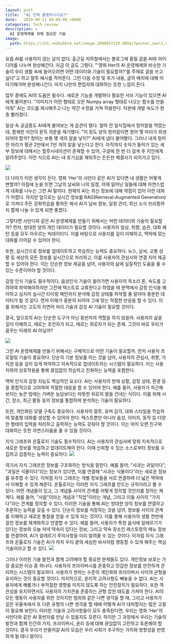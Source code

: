 ```yaml
---
layout: post
title:  "AI 언제 활용하시나요?"
date:   2024-09-11 09:09:09 +0900
categories: Tech review
description: >
  AI 운영체제를 위해 필요한 기술
image: 
  path: https://ih1.redbubble.net/image.1098957229.9059/fposter,small,wall_texture,product,750x1000.u1.jpg
---
```


요즘 AI를 사용하지 않는 날이 없다. 출근길 지하철에서는 블로그에 올릴 글을 AI와 아이디어를 나누며 완성해간다. 지금 이 글도 그렇다. "'영화 Her의 AI 운영체제와 비슷한 기술이 우리 생활 속에 들어오려면 어떤 데이터와 기술이 필요할까?'를 주제로 글을 쓰고 싶다"고 하고 말투 예시를 적어준다. 그런 다음 수정 및 추가 내용, 글의 배치에 대해 이야기해가며 완성해나간다. 마치 나만의 편집자와 대화하는 듯한 느낌이 든다.

업무 중에도 AI의 도움은 필수다. 새로운 기능을 개발하다 필요한 서브 기능이 있으면 AI에게 물어본다. "이미지가 어떤 형태로 오든 Numpy array 형태로 나오는 함수를 만들어줘" AI는 코드를 제시해주고 나는 약간 수정을 거쳐 적용한다. 덕분에 개발 속도가 한층 빨라졌다.

일상 속 궁금증도 AI에게 물어보는 게 습관이 됐다. 얼마 전 일식집에서 청어알을 먹었는데, 함께한 지인이 문득 의문을 제기했다. "이 정도 양의 청어알이면 청어 몇 마리가 희생되어야 할까? 청어는 보통 몇 개의 알을 낳지?" AI에게 냅다 물어봤다. 그러니 내게 청어 한 마리가 평균 2만에서 7만 개의 알을 낳는다고 한다. 아직까지 숫자가 들어가 있는 세부 정보에 대해서는 할루시네이션이 존재할 수 있어, 구글에 한 번 더 검색 후 지인에게 알려주었다. 이런 식으로 AI는 내 호기심을 채워주는 든든한 해결사가 되어가고 있다.

![](https://velog.velcdn.com/images/sungrok7/post/bd06e28d-186a-4641-adba-85d5b0ad1410/image.png)

더 나아가 이런 생각이 든다. 영화 'Her'의 사만다 같은 AI가 있다면 내 생활은 어떻게 변할까? 아침에 눈을 뜨면 그날의 날씨와 나의 일정, 어제 일어난 일들에 대해 자연스럽게 대화를 나누는 그런 AI 말이다. 현재의 AI는 최신 정보에 대해 약점이 있어 이런 대화가 어렵다. 하지만 앞으로는 실시간 정보를 RAG(Retrieval-Augmented Generation)로 가져다 주든 강화학습을 통하든 해서 AI가 날씨 정보, 일정 관리, 최신 소식 브리핑까지 함께 나눌 수 있게 되면 좋겠다.

그렇다면 사만다와 같은 AI 운영체제를 만들기 위해서는 어떤 데이터와 기술이 필요할까? 먼저, 방대한 양의 개인 데이터가 필요할 것이다. 사용자의 일상, 취향, 습관, 대화 패턴 등을 모두 아우르는 빅데이터다. 이를 바탕으로 사용자를 깊이 이해하고, 맥락에 맞는 대화를 이어갈 수 있어야 한다.

또한, 실시간으로 정보를 업데이트하고 학습하는 능력도 중요하다. 뉴스, 날씨, 교통 상황 등 세상의 모든 정보를 실시간으로 처리하고, 이를 사용자의 관심사와 연결 지어 제공할 수 있어야 한다. 이는 단순한 정보 제공을 넘어, 사용자의 삶에 실질적인 도움을 줄 수 있는 수준이어야 할 것이다.

감정 인식 기술도 필수적이다. 음성인식 기술이 들어가면 사용자의 목소리 톤, 속도를 고려하여 파악해야하지만 그전에 텍스트로 교류한다고 하였을 때 문맥에서 감정 인식을 해야하고 심지어 실시간 타이핑 패턴까지 분석해 감정 상태를 파악할 줄 알아야 충분한 데이터가 될 것 같다. 먼저 이해가 충분히 되어야 그에 맞는 적절한 반응을 할 수 있다. 이를 위해서는 고도의 자연어 처리 기술과 감성 AI 기술이 필요할 것이다.

결국, 앞으로의 AI는 단순한 도구가 아닌 동반자의 역할을 하지 않을까. 사용자의 삶을 깊이 이해하고, 때로는 조언자가 되고, 때로는 위로자가 되는 존재. 그것이 바로 우리가 꿈꾸는 미래의 AI 아닐까? 

![](https://velog.velcdn.com/images/sungrok7/post/660a1c04-97d6-4d40-b2e5-5fd2e91eabb9/image.png)

그런 AI 운영체제를 만들기 위해서는 구체적으로 어떤 기술이 필요할까. 먼저 사용자 프로필링 기술이 중요하다. 단순히 기본 정보를 아는 것을 넘어, 사용자의 관심사, 취향, 가치관 등을 깊이 있게 파악하고 지속적으로 업데이트하는 시스템이 필요하다. 이는 사용자와의 상호작용을 통해 끊임없이 학습하고 진화하는 능력을 포함한다.

맥락 인식과 감정 지능도 핵심적인 요소다. AI는 사용자의 현재 상황, 감정 상태, 환경 등을 종합적으로 고려하여 적절한 대응을 할 수 있어야 한다. 예를 들어, 사용자가 피곤해 보이는 늦은 밤에는 가벼운 농담보다는 따뜻한 위로의 말을 건네는 식이다. 이를 위해 시간, 장소, 최근 활동 등의 정보를 통합하여 분석하는 기술이 필요하다.

또한, 개인화된 모델 구축도 중요하다. 사용자의 말투, 유머 감각, 대화 스타일을 학습하여 맞춤형 대화를 생성할 수 있어야 한다. 텍스트뿐만 아니라 음성, 이미지, 동작 등 다양한 형태의 입력을 처리하고 출력하는 능력도 갖춰야 할 것이다. 이는 마치 오랜 친구와 대화하는 듯한 자연스러움을 줄 수 있을 것이다.

지식 그래프와 온톨로지 기술도 필수적이다. AI는 사용자의 관심사에 맞춰 지속적으로 새로운 정보를 학습하고 업데이트해야 한다. 이때 신뢰할 수 있는 소스로부터 정보를 수집하고 검증하는 능력이 중요하다.
![](https://velog.velcdn.com/images/sungrok7/post/03b00d42-0c99-4e50-9762-418b79f8eeae/image.png)

여기서 지식 그래프란 정보를 구조화하는 방식을 말한다. 예를 들어, "사과는 과일이다", "과일은 식물이다"라는 정보가 있다면, 이를 연결해 "사과는 식물이다"라는 새로운 정보를 유추할 수 있다. 이처럼 지식 그래프는 개별 정보들을 서로 연결하여 더 넓은 맥락에서 이해할 수 있게 해준다.
온톨로지는 이러한 지식 그래프를 만드는 규칙이라고 볼 수 있다. 어떤 개념들이 있고, 그 개념들 사이의 관계를 어떻게 정의할 것인지를 정하는 체계다. 예를 들어, "사람"이라는 개념과 "직업"이라는 개념, 그리고 이들 사이의 "가지다"라는 관계를 정의할 수 있다.
이러한 기술을 통해 AI는 방대한 양의 정보를 연결하고 추론하는 능력을 갖출 수 있다. 단순히 정보를 저장하는 것을 넘어, 정보들 사이의 관계를 이해하고 새로운 통찰을 얻을 수 있게 되는 것이다. 이를 통해 사용자의 생활 전반에 걸친 정보를 체계화하고 연결할 수 있다.
예를 들어, 사용자가 특정 음식에 알레르기가 있다는 정보와 오늘 저녁 약속이 있다는 정보, 그리고 약속 장소인 레스토랑의 메뉴 정보를 연결하여, AI가 알레르기 주의사항을 미리 알려줄 수 있는 것이다. 이처럼 지식 그래프와 온톨로지 기술은 AI가 마치 우리 곁의 세심한 비서처럼 행동할 수 있게 해주는 핵심 기술이라고 할 수 있다.
![](https://velog.velcdn.com/images/sungrok7/post/8349052d-5274-4682-859f-97c9665cf211/image.png)

그러나 이러한 기술 발전과 함께 고려해야 할 중요한 문제들도 있다. 개인정보 보호는 가장 중요한 이슈 중 하나다. 사용자의 프라이버시를 존중하고 민감한 정보를 안전하게 관리하는 시스템이 필요하다. 사용자가 원하는 수준의 개인화와 프라이버시 사이의 균형을 유지하는 것이 중요할 것이다.
마지막으로, 윤리적 고려사항도 빼놓을 수 없다. AI는 사용자에게 해롭거나 부적절한 영향을 미치지 않도록 하는 안전장치가 필요하다. 또한 객관성을 유지하면서도 사용자의 가치관을 존중하는 균형 잡힌 태도를 가져야 한다. AI의 모든 행동이 사용자를 위한 것이지만 범죄와 같은 나쁜 생각을 할 때, 그리고  사용자가 깊은 우울속에서 또 다른 유형의 나쁜 생각을 할 때에 어떻게 AI가 대처할지는 많은 고찰이 필요해 보인다.
이러한 기술과 고려사항들이 모두 충족된다면, 우리는 영화 'Her'의 사만다와 같은 AI 동반자를 만날 수 있을지도 모른다. 하지만 그 과정에서 우리는 기술의 발전과 함께 인간의 가치, 프라이버시, 윤리 등에 대해 끊임없이 고민하고 토론해야 할 것이다. 결국 우리가 만들어갈 AI의 모습은 우리 사회가 추구하는 가치와 방향성을 반영하게 될 테니 말이다.

[jekyll-docs]: https://jekyllrb.com/docs/home
[jekyll-gh]:   https://github.com/jekyll/jekyll
[jekyll-talk]: https://talk.jekyllrb.com/